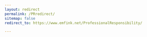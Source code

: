 ```yaml
---
layout: redirect
permalink: /PRredirect/
sitemap: false
redirect_to: https://www.emfink.net/ProfessionalResponsibility/

---
```

